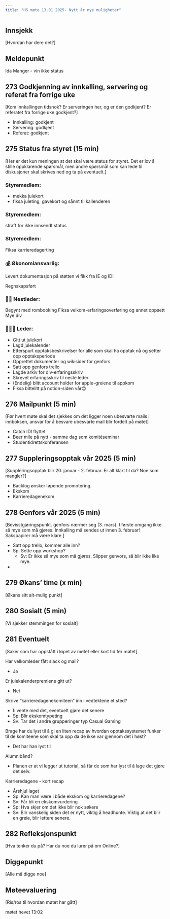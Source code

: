 ```yaml
---
title: "HS møte 13.01.2025- Nytt år nye muligheter"
---
```



## Innsjekk

[Hvordan har dere det?]

## Meldepunkt

Ida Manger - vin ikke status

## 273 Godkjenning av innkalling, servering og referat fra forrige uke

[Kom innkallingen tidsnok? Er serveringen her, og er den godkjent? Er referatet fra forrige uke godkjent?]

- Innkalling: godkjent
- Servering: godkjent
- Referat: godkjent

## 275 Status fra styret (15 min)

[Her er det kun meningen at det skal være status for styret. Det er lov å stille oppklarende spørsmål, men andre spørsmål som kan lede til diskusjoner skal skrives ned og ta på eventuelt.]

### **Styremedlem**:

- mekka julekort
- fiksa juleting, gavekort og sånnt til kallenderen

### **Styremedlem**:

straff for ikke innsendt status

### **Styremedlem**:

Fiksa karrieredagerting

### **💰** Økonomiansvarlig:

Levert dokumentasjon på støtten vi fikk fra IE og IDI

Regnskapsført

### 👨🏼 Nestleder:

Begynt med rombooking
Fiksa velkom-erfaringsoverføring og annet oppsett
Mye div

### 🧔🏼‍♂️ Leder:

- Gitt ut julekort
- Lagd julekalender
- Etterspurt opptaksbeskrivelser for alle som skal ha opptak nå og setter opp opptaksperiode
- Opprettet dokumenter og wikisider for genfors
- Satt opp genfors trello
- Lagde arkiv for div-erfaringsskriv
- Skrevet erfaringsskriv til neste leder
- (Endelig) blitt account holder for apple-greiene til appkom
- Fiksa bittelitt på notion-siden vår😊

## 276 Mailpunkt (5 min)

[Før hvert møte skal det sjekkes om det ligger noen ubesvarte mails i innboksen, ansvar for å besvare ubesvarte mail blir fordelt på møtet]

- Catch IDI flyttet
- Beer mile på nytt - samme dag som komitéseminar
- Studentidrettskonferansen

## 277 Suppleringsopptak vår 2025 (5 min)

[Suppleringsopptak blir 20. januar - 2. februar. Er alt klart til da? Noe som mangler?]

- Backlog ønsker løpende promotering.
- Ekskom
- Karrieredagenekom

## 278 Genfors vår 2025 (5 min)

[Bevisstgjøringspunkt. genfors nærmer seg (3. mars). I første omgang ikke så mye som må gjøres. Innkalling må sendes ut innen 3. februar! Sakspapirer må være klare ]

- Satt opp trello, kommer alle inn?
- Sp: Sette opp workshop?
    - Sv: Er ikke så mye som må gjøres. Slipper genvors, så blir ikke like mye.
- 

## 279 Økans’ time (x min)

[Økans sitt alt-mulig punkt]

## 280 Sosialt (5 min)

[Vi sjekker stemmingen for sosialt]

## 281 Eventuelt

[Saker som har oppstått i løpet av møtet eller kort tid før møtet]

Har velkomleder fått slack og mail?

- Ja

Er julekalenderpremiene gitt ut?

- Nei

Skrive “karrieredagenekomiteen” inn i vedtektene et sted?

- I: vente med det, eventuelt gjøre det senere
- Sp: Blir ekskomtypeting
- Sv: Tar det i andre grupperinger typ Casual Gaming

Brage har du lyst til å gi en liten recap av hvordan opptakssystemet funker til de komiteene som skal ta opp da de ikke var gjennom det i høst?

- Det har han lyst til

Alumnibånd?

- Planen er at vi legger ut tutorial, så får de som har lyst til å lage det gjøre det selv.

Karrieredagene - kort recap

- Årshjul laget
- Sp: Kan man være i både ekskom og karrieredagene?
- Sv: Får bli en ekskomvurdering
- Sp: Hva skjer om det ikke blir nok søkere
- Sv: Blir vanskelig siden det er nytt, viktig å headhunte. Viktig at det blir en greie, blir lettere senere.

## 282 Refleksjonspunkt

[Hva tenker du på? Har du noe du lurer på om Online?]

## Diggepunkt

[Alle må digge noe]

## Møteevaluering

[Ris/ros til hvordan møtet har gått]

møtet hevet 13:02
